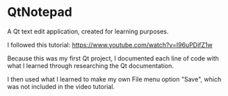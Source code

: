 # QtNotepad
A Qt text edit application, created for learning purposes.

I followed this tutorial: https://www.youtube.com/watch?v=I96uPDifZ1w

Because this was my first Qt project, I documented each line of code with what I learned through researching the Qt documentation. 

I then used what I learned to make my own File menu option "Save", which was not included in the video tutorial.
